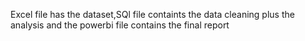 Excel file has the dataset,SQl file containts the data cleaning plus the analysis and the powerbi file contains the final report
